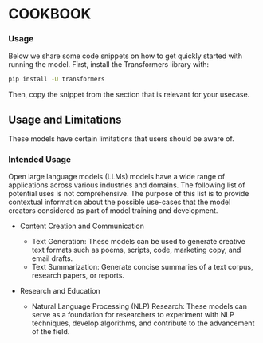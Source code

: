 # COOKBOOK

### Usage

Below we share some code snippets on how to get quickly started with running the model. First, install the Transformers library with:
```sh
pip install -U transformers
```

Then, copy the snippet from the section that is relevant for your usecase.


## Usage and Limitations

These models have certain limitations that users should be aware of.


### Intended Usage

Open large language models (LLMs) models have a wide range of applications across various industries and domains. The following list of potential uses is not comprehensive. The purpose of this list is to provide contextual information about the possible use-cases that the model creators considered as part of model training and development.

- Content Creation and Communication
  - Text Generation: These models can be used to generate creative text formats such as poems, scripts, code, marketing copy, and email drafts.
  - Text Summarization: Generate concise summaries of a text corpus, research papers, or reports.

- Research and Education
  - Natural Language Processing (NLP) Research: These models can serve as a foundation for researchers to experiment with NLP techniques, develop algorithms, and contribute to the advancement of the field.
